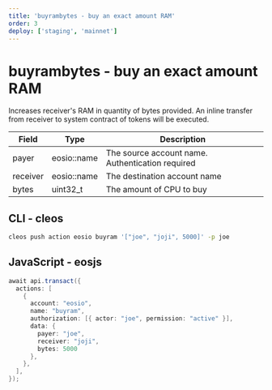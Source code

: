```yaml
---
title: 'buyrambytes - buy an exact amount RAM'
order: 3
deploy: ['staging', 'mainnet']
---
```


# buyrambytes - buy an exact amount RAM

Increases receiver's RAM in quantity of bytes provided. An inline transfer from receiver to system contract of tokens will be executed.

| Field    | Type        | Description                                      |
| -------- | ----------- | ------------------------------------------------ |
| payer    | eosio::name | The source account name. Authentication required |
| receiver | eosio::name | The destination account name                     |
| bytes    | uint32_t    | The amount of CPU to buy                         |

## CLI - cleos

```sh
cleos push action eosio buyram '["joe", "joji", 5000]' -p joe
```

## JavaScript - eosjs

```java
await api.transact({
  actions: [
    {
      account: "eosio",
      name: "buyram",
      authorization: [{ actor: "joe", permission: "active" }],
      data: {
        payer: "joe",
        receiver: "joji",
        bytes: 5000
      },
    },
  ],
});
```
